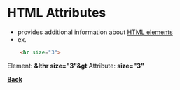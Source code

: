 # HTML Attributes
- provides additional information about [HTML elements](HTMLElements.md)
- ex.
```HTML
	<hr size="3">
```
Element: **&lthr size="3"&gt**
Attribute: **size="3"**

**[Back](WEBDEVHTML.md)**